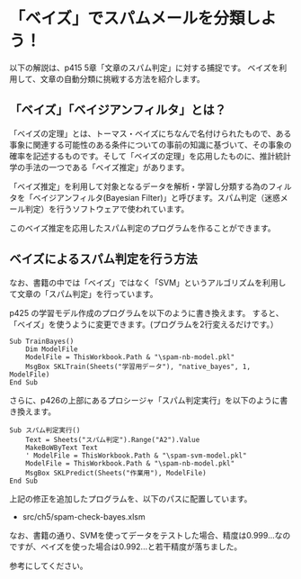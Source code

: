 # 「ベイズ」でスパムメールを分類しよう！

以下の解説は、p415 5章「文章のスパム判定」に対する捕捉です。
ベイズを利用して、文章の自動分類に挑戦する方法を紹介します。

## 「ベイズ」「ベイジアンフィルタ」とは？

「ベイズの定理」とは、トーマス・ベイズにちなんで名付けられたもので、ある事象に関連する可能性のある条件についての事前の知識に基づいて、その事象の確率を記述するものです。そして「ベイズの定理」を応用したものに、推計統計学の手法の一つである「ベイズ推定」があります。

「ベイズ推定」を利用して対象となるデータを解析・学習し分類する為のフィルタを「ベイジアンフィルタ(Bayesian Filter)」と呼びます。スパム判定（迷惑メール判定）を行うソフトウェアで使われています。

このベイズ推定を応用したスパム判定のプログラムを作ることができます。

## ベイズによるスパム判定を行う方法

なお、書籍の中では「ベイズ」ではなく「SVM」というアルゴリズムを利用して文章の「スパム判定」を行っています。

p425 の学習モデル作成のプログラムを以下のように書き換えます。
すると、「ベイズ」を使うように変更できます。(プログラムを2行変えるだけです。）

```
Sub TrainBayes()
    Dim ModelFile
    ModelFile = ThisWorkbook.Path & "\spam-nb-model.pkl"
    MsgBox SKLTrain(Sheets("学習用データ"), "native_bayes", 1, ModelFile)
End Sub
```

さらに、p426の上部にあるプロシージャ「スパム判定実行」を以下のように書き換えます。

```
Sub スパム判定実行()
    Text = Sheets("スパム判定").Range("A2").Value
    MakeBoWByText Text
    ' ModelFile = ThisWorkbook.Path & "\spam-svm-model.pkl"
    ModelFile = ThisWorkbook.Path & "\spam-nb-model.pkl"
    MsgBox SKLPredict(Sheets("作業用"), ModelFile)
End Sub
```

上記の修正を追加したプログラムを、以下のパスに配置しています。

 - src/ch5/spam-check-bayes.xlsm

なお、書籍の通り、SVMを使ってデータをテストした場合、精度は0.999...なのですが、ベイズを使った場合は0.992...と若干精度が落ちました。


参考にしてください。



